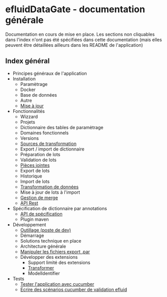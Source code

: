 # efluidDataGate - documentation générale

Documentation en cours de mise en place. Les sections non cliquables dans l'index n'ont pas été spécifiées dans cette documentation (mais elles peuvent être détaillées ailleurs dans les README de l'application)

## Index général

* Principes généraux de l'application
* Installation
  * Paramètrage
  * Docker
  * Base de données
  * Autre
  * [Mise à jour](updates.md)
* Fonctionnalités
  * Wizzard
  * Projets
  * Dictionnaire des tables de paramètrage
  * Domaines fonctionnels
  * Versions
  * [Sources de transformation](transformer-source.md)
  * Export / import de dictionnaire
  * Préparation de lots
  * Validation de lots
  * [Pièces jointes](attachments.md)
  * Export de lots
  * Historique
  * Import de lots
  * [Transformation de données](transformer-apply.md)
  * Mise à jour de lots à l'import
  * [Gestion de merge](case-based-merge.md)
  * [API Rest](rest-api.md)
* Spécification de dictionnaire par annotations 
  * [API de spécification](spec-api.md)
  * Plugin maven
* Développement
  * [Outillage (poste de dev)](dev-tools.md)
  * Démarrage
  * Solutions technique en place
  * Architecture générale
  * [Manipuler les fichiers export .par](read-export.md)
  * Développer des extensions
    * Support limité des extensions
    * [Transformer](transformer-develop.md)
    * ModelIdentifier
* Tests
  * [Tester l'application avec cucumber](cucumber-testing.md)
  * [Ecrire des scénarios cucumber de validation efluid](cucumber-efluid-testing.md)
